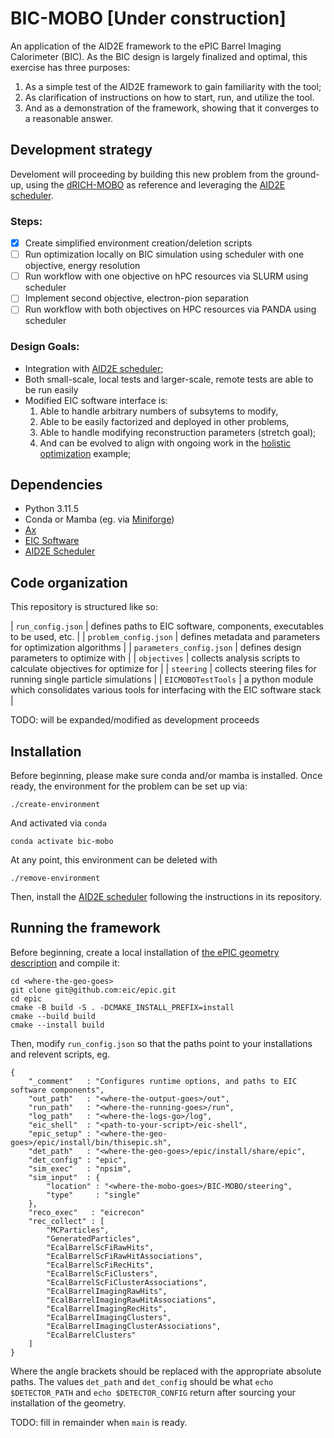 # BIC-MOBO [Under construction]

An application of the AID2E framework to the ePIC Barrel Imaging Calorimeter (BIC).
As the BIC design is largely finalized and optimal, this exercise has three purposes:

  1. As a simple test of the AID2E framework to gain familiarity with the tool;
  2. As clarification of instructions on how to start, run, and utilize the tool.
  3. And as a demonstration of the framework, showing that it converges to a
     reasonable answer.

## Development strategy

Develoment will proceeding by building this new problem from the ground-up, using
the [dRICH-MOBO](https://github.com/aid2e/dRICH-MOBO) as reference and leveraging
the [AID2E scheduler](https://github.com/aid2e/scheduler_epic).

### Steps:

- [x] Create simplified environment creation/deletion scripts
- [ ] Run optimization locally on BIC simulation using scheduler
      with one objective, energy resolution
- [ ] Run workflow with one objective on hPC resources via
      SLURM using scheduler
- [ ] Implement second objective, electron-pion separation
- [ ] Run workflow with both objectives on HPC resources via
      PANDA using scheduler

### Design Goals:

- Integration with [AID2E scheduler](https://github.com/aid2e/scheduler_epic);
- Both small-scale, local tests and larger-scale, remote tests are able to
  be run easily
- Modified EIC software interface is:
    1. Able to handle arbitrary numbers of subsytems to modify,
    2. Able to be easily factorized and deployed in other problems,
    3. Able to handle modifying reconstruction parameters (stretch
       goal);
    4. And can be evolved to align with ongoing work in the [holistic
       optimization](https://github.com/aid2e/HolisticOptimization) example;

## Dependencies

- Python 3.11.5
- Conda or Mamba (eg. via [Miniforge](https://github.com/conda-forge/miniforge)) 
- [Ax](https://ax.dev)
- [EIC Software](https://eic.github.io)
- [AID2E Scheduler](https://github.com/aid2e/scheduler_epic)

## Code organization

This repository is structured like so:


  | `run_config.json` | defines paths to EIC software, components, executables to be used, etc. |
  | `problem_config.json` | defines metadata and parameters for optimization algorithms |
  | `parameters_config.json` | defines design parameters to optimize with |
  | `objectives` | collects analysis scripts to calculate objectives for optimize for |
  | `steering` | collects steering files for running single particle simulations |
  | `EICMOBOTestTools` | a python module which consolidates various tools for interfacing with the EIC software stack |

TODO: will be expanded/modified as development proceeds

## Installation

Before beginning, please make sure conda and/or mamba is installed. Once
ready, the environment for the problem can be set up via:

```
./create-environment
```

And activated via `conda`
```
conda activate bic-mobo
```

At any point, this environment can be deleted with
```
./remove-environment
```

Then, install the [AID2E scheduler](https://github.com/aid2e/scheduler_epic)
following the instructions in its repository.

## Running the framework

Before beginning, create a local installation of [the ePIC geometry
description](https://github.com/eic/epic) and compile it:
```
cd <where-the-geo-goes>
git clone git@github.com:eic/epic.git
cd epic
cmake -B build -S . -DCMAKE_INSTALL_PREFIX=install
cmake --build build
cmake --install build
```

Then, modify `run_config.json` so that the paths point to your
installations and relevent scripts, eg.
```
{
    "_comment"   : "Configures runtime options, and paths to EIC software components",
    "out_path"   : "<where-the-output-goes>/out",
    "run_path"   : "<where-the-running-goes>/run",
    "log_path"   : "<where-the-logs-go>/log",
    "eic_shell"  : "<path-to-your-script>/eic-shell",
    "epic_setup" : "<where-the-geo-goes>/epic/install/bin/thisepic.sh",
    "det_path"   : "<where-the-geo-goes>/epic/install/share/epic",
    "det_config" : "epic",
    "sim_exec"   : "npsim",
    "sim_input"  : {
        "location" : "<where-the-mobo-goes>/BIC-MOBO/steering",
        "type"     : "single"
    },
    "reco_exec"   : "eicrecon"
    "rec_collect" : [
        "MCParticles",
        "GeneratedParticles",
        "EcalBarrelScFiRawHits",
        "EcalBarrelScFiRawHitAssociations",
        "EcalBarrelScFiRecHits",
        "EcalBarrelScFiClusters",
        "EcalBarrelScFiClusterAssociations",
        "EcalBarrelImagingRawHits",
        "EcalBarrelImagingRawHitAssociations",
        "EcalBarrelImagingRecHits",
        "EcalBarrelImagingClusters",
        "EcalBarrelImagingClusterAssociations",
        "EcalBarrelClusters"
    ]
}
```

Where the angle brackets should be replaced with the appropriate
absolute paths. The values `det_path` and `det_config` should be
what `echo $DETECTOR_PATH` and `echo $DETECTOR_CONFIG` return after
sourcing your installation of the geometry.

TODO: fill in remainder when `main` is ready.
